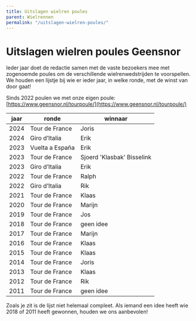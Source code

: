 ```yaml
---
title: Uitslagen wielren poules
parent: Wielrennen
permalink: "/uitslagen-wielren-poules/"
---
```


# Uitslagen wielren poules Geensnor

Ieder jaar doet de redactie samen met de vaste bezoekers mee met zogenoemde poules om de verschillende wielrenwedstrijden te voorspellen. We houden een lijstje bij wie er ieder jaar, in welke ronde, met de winst van door gaat!

Sinds 2022 poulen we met onze eigen poule: [https://www.geensnor.nl/tourpoule/](https://www.geensnor.nl/tourpoule/)

| jaar | ronde          | winnaar   |
| ---- | -------------- | --------- |
| 2024 | Tour de France | Joris     |
| 2024 | Giro d’Italia  | Erik      |
| 2023 | Vuelta a España| Erik      |
| 2023 | Tour de France |Sjoerd 'Klasbak' Bisselink|
| 2023 | Giro d’Italia  | Erik      |
| 2022 | Tour de France | Ralph     |
| 2022 | Giro d’Italia  | Rik       |
| 2021 | Tour de France | Klaas     |
| 2020 | Tour de France | Marijn    |
| 2019 | Tour de France | Jos       |
| 2018 | Tour de France | geen idee |
| 2017 | Tour de France | Marijn    |
| 2016 | Tour de France | Klaas     |
| 2015 | Tour de France | Klaas     |
| 2014 | Tour de France | Joris     |
| 2013 | Tour de France | Klaas     |
| 2012 | Tour de France | Rik       |
| 2011 | Tour de France | geen idee |

Zoals je zit is de lijst niet helemaal compleet. Als iemand een idee heeft wie 2018 of 2011 heeft gewonnen, houden we ons aanbevolen!
